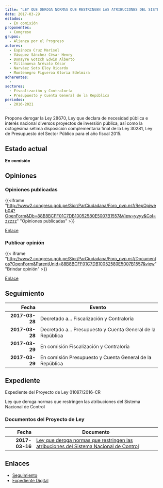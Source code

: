 ```yaml
---
title: "LEY QUE DEROGA NORMAS QUE RESTRINGEN LAS ATRIBUCIONES DEL SISTEMA NACIONAL DE CONTROL"
date: 2017-03-29
estados: 
  - En comisión
proponentes: 
  - Congreso
grupos: 
  - Alianza por el Progreso
autores: 
  - Espinoza Cruz Marisol
  - Vásquez Sánchez César Henry
  - Donayre Gotzch Edwin Alberto
  - Villanueva Arévalo César
  - Narváez Soto Eloy Ricardo
  - Montenegro Figueroa Gloria Edelmira
adherentes: 
  - 
sectores: 
  - Fiscalización y Contraloría
  - Presupuesto y Cuenta General de la República
periodos: 
  - 2016-2021
---
```


Propone derogar la Ley 28670, Ley que declara de necesidad pública e interés nacional diversos proyectos de inversión pública, así como la octogésima sétima disposición complementaria final de la Ley 30281, Ley de Presupuesto del Sector Público para el año fiscal 2015.


## Estado actual

**En comisión**

## Opiniones

### Opiniones publicadas

{{<iframe "http://www2.congreso.gob.pe/Sicr/ParCiudadana/Foro_pvp.nsf/RepOpiweb04?OpenForm&Db=88B8BCFF01C7DB10052580E5007B1557&View=yyyy&Col=zzzzz" "Opiniones publicadas" >}}

[Enlace](http://www2.congreso.gob.pe/Sicr/ParCiudadana/Foro_pvp.nsf/RepOpiweb04?OpenForm&Db=88B8BCFF01C7DB10052580E5007B1557&View=yyyy&Col=zzzzz)
### Publicar opinión

{{< iframe "http://www2.congreso.gob.pe/Sicr/ParCiudadana/Foro_pvp.nsf/Documentos?OpenForm&ParentUnid=88B8BCFF01C7DB10052580E5007B1557&view" "Brindar opinión" >}}

[Enlace](http://www2.congreso.gob.pe/Sicr/ParCiudadana/Foro_pvp.nsf/Documentos?OpenForm&ParentUnid=88B8BCFF01C7DB10052580E5007B1557&view)

## Seguimiento

| Fecha | Evento |
|------:|--------|
| **2017-03-28** | Decretado a... Fiscalización y Contraloría|
| **2017-03-28** | Decretado a... Presupuesto y Cuenta General de la República|
| **2017-03-29** | En comisión Fiscalización y Contraloría|
| **2017-03-29** | En comisión Presupuesto y Cuenta General de la República|


## Expediente

Expediente del Proyecto de Ley 01097/2016-CR

Ley que deroga normas que restringen las atribuciones del Sistema Nacional de Control


### Documentos del Proyecto de Ley

| Fecha | Documento |
|------:|--------|
| **2017-03-16** | [Ley que deroga normas que restringen las atribuciones del Sistema Nacional de Control](http://www.leyes.congreso.gob.pe/Documentos/2016_2021/Proyectos_de_Ley_y_de_Resoluciones_Legislativas/PL0109720170316.D.pdf) |

## Enlaces 

- [Seguimiento](http://www2.congreso.gob.pe/Sicr/TraDocEstProc/CLProLey2016.nsf/f7fff46988ca05b1052578e100829cc7/ecdefef434584156052580e5007b2fee?OpenDocument)
- [Expediente Digital](http://www2.congreso.gob.pehttp://www2.congreso.gob.pe/Sicr/TraDocEstProc/CLProLey2016.nsf/f7fff46988ca05b1052578e100829cc7/ecdefef434584156052580e5007b2fee?OpenDocument&Click=05257FB7005EB655.eb71d0cf91d8294e05256cdf006b5706/$Body/0.1C6C)
